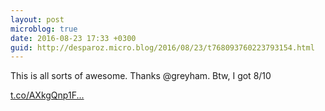 ```yaml
---
layout: post
microblog: true
date: 2016-08-23 17:33 +0300
guid: http://desparoz.micro.blog/2016/08/23/t768093760223793154.html
---
```

This is all sorts of awesome. Thanks @greyham. Btw, I got 8/10

[t.co/AXkgQnp1F...](https://t.co/AXkgQnp1Ff)
